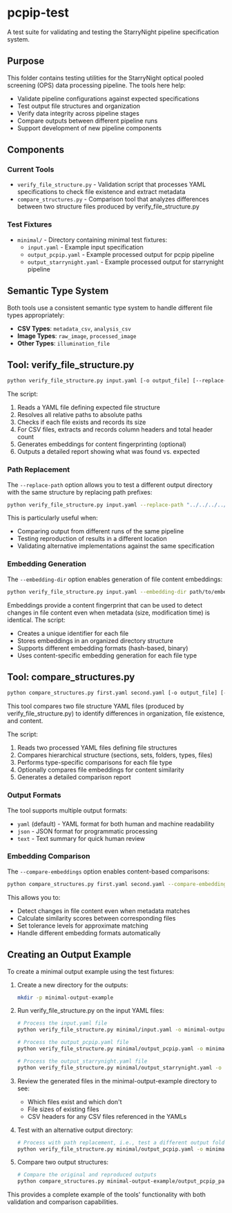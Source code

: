 # pcpip-test

A test suite for validating and testing the StarryNight pipeline specification system.

## Purpose

This folder contains testing utilities for the StarryNight optical pooled screening (OPS) data processing pipeline. The tools here help:

- Validate pipeline configurations against expected specifications
- Test output file structures and organization
- Verify data integrity across pipeline stages
- Compare outputs between different pipeline runs
- Support development of new pipeline components

## Components

### Current Tools

- `verify_file_structure.py` - Validation script that processes YAML specifications to check file existence and extract metadata
- `compare_structures.py` - Comparison tool that analyzes differences between two structure files produced by verify_file_structure.py

### Test Fixtures

- `minimal/` - Directory containing minimal test fixtures:
  - `input.yaml` - Example input specification
  - `output_pcpip.yaml` - Example processed output for pcpip pipeline
  - `output_starrynight.yaml` - Example processed output for starrynight pipeline

## Semantic Type System

Both tools use a consistent semantic type system to handle different file types appropriately:

- **CSV Types**: `metadata_csv`, `analysis_csv`
- **Image Types**: `raw_image`, `processed_image`
- **Other Types**: `illumination_file`

## Tool: verify_file_structure.py

```bash
python verify_file_structure.py input.yaml [-o output_file] [--replace-path OLD_PATH NEW_PATH] [--embedding-dir DIR]
```

The script:
1. Reads a YAML file defining expected file structure
2. Resolves all relative paths to absolute paths
3. Checks if each file exists and records its size
4. For CSV files, extracts and records column headers and total header count
5. Generates embeddings for content fingerprinting (optional)
6. Outputs a detailed report showing what was found vs. expected

### Path Replacement

The `--replace-path` option allows you to test a different output directory with the same structure by replacing path prefixes:

```bash
python verify_file_structure.py input.yaml --replace-path "../../../../scratch/pcpip_example_output" "../../../../scratch/reproduce_pcpip_example_output"
```

This is particularly useful when:
- Comparing output from different runs of the same pipeline
- Testing reproduction of results in a different location
- Validating alternative implementations against the same specification

### Embedding Generation

The `--embedding-dir` option enables generation of file content embeddings:

```bash
python verify_file_structure.py input.yaml --embedding-dir path/to/embeddings
```

Embeddings provide a content fingerprint that can be used to detect changes in file content even when metadata (size, modification time) is identical. The script:
- Creates a unique identifier for each file
- Stores embeddings in an organized directory structure
- Supports different embedding formats (hash-based, binary)
- Uses content-specific embedding generation for each file type

## Tool: compare_structures.py

```bash
python compare_structures.py first.yaml second.yaml [-o output_file] [--output-format FORMAT] [--compare-embeddings]
```

This tool compares two file structure YAML files (produced by verify_file_structure.py) to identify differences in organization, file existence, and content.

The script:
1. Reads two processed YAML files defining file structures
2. Compares hierarchical structure (sections, sets, folders, types, files)
3. Performs type-specific comparisons for each file type
4. Optionally compares file embeddings for content similarity
5. Generates a detailed comparison report

### Output Formats

The tool supports multiple output formats:
- `yaml` (default) - YAML format for both human and machine readability
- `json` - JSON format for programmatic processing
- `text` - Text summary for quick human review

### Embedding Comparison

The `--compare-embeddings` option enables content-based comparisons:

```bash
python compare_structures.py first.yaml second.yaml --compare-embeddings --tolerance 0.01
```

This allows you to:
- Detect changes in file content even when metadata matches
- Calculate similarity scores between corresponding files
- Set tolerance levels for approximate matching
- Handle different embedding formats automatically

## Creating an Output Example

To create a minimal output example using the test fixtures:

1. Create a new directory for the outputs:
   ```bash
   mkdir -p minimal-output-example
   ```

2. Run verify_file_structure.py on the input YAML files:
   ```bash
   # Process the input.yaml file
   python verify_file_structure.py minimal/input.yaml -o minimal-output-example/input_parsed.yaml

   # Process the output_pcpip.yaml file
   python verify_file_structure.py minimal/output_pcpip.yaml -o minimal-output-example/output_pcpip_parsed.yaml

   # Process the output_starrynight.yaml file
   python verify_file_structure.py minimal/output_starrynight.yaml -o minimal-output-example/output_starrynight_parsed.yaml
   ```

3. Review the generated files in the minimal-output-example directory to see:
   - Which files exist and which don't
   - File sizes of existing files
   - CSV headers for any CSV files referenced in the YAMLs

4. Test with an alternative output directory:
   ```bash
   # Process with path replacement, i.e., test a different output folder
   python verify_file_structure.py minimal/output_pcpip.yaml -o minimal-output-example/reproduce_output_pcpip_parsed.yaml --replace-path "../../../../scratch/pcpip_example_output" "../../../../scratch/reproduce_pcpip_example_output"
   ```

5. Compare two output structures:
   ```bash
   # Compare the original and reproduced outputs
   python compare_structures.py minimal-output-example/output_pcpip_parsed.yaml minimal-output-example/reproduce_output_pcpip_parsed.yaml -o comparison.yaml
   ```

This provides a complete example of the tools' functionality with both validation and comparison capabilities.
